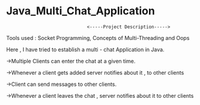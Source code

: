 # Java_Multi_Chat_Application

                                  <-----Project Description----->
   Tools used : Socket Programming, Concepts of Multi-Threading and Oops

   Here , I have tried to establish a multi - chat Application in Java.

   
   ->Multiple Clients can enter the chat at a given time.

   
   ->Whenever a client gets added server notifies about it , to other clients

   
   ->Client can send messages to other clients.

   
   ->Whenever a client leaves the chat , server notifies about it to other clients

   


            
                
                   
                
                 

